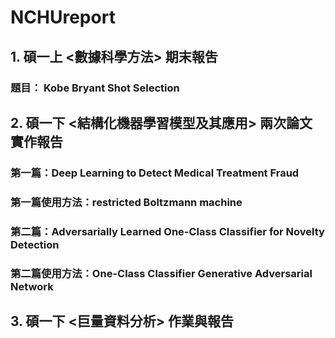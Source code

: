 # NCHUreport

## 1. 碩一上 <數據科學方法> 期末報吿
### 題目： Kobe Bryant Shot Selection


## 2. 碩一下 <結構化機器學習模型及其應用> 兩次論文實作報告
### 第一篇：Deep Learning to Detect Medical Treatment Fraud
### 第一篇使用方法：restricted Boltzmann machine
### 第二篇：Adversarially Learned One-Class Classifier for Novelty Detection
### 第二篇使用方法：One-Class Classifier Generative Adversarial Network


## 3. 碩一下 <巨量資料分析> 作業與報告
### 
